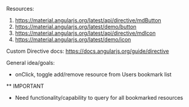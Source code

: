 Resources:
  1. https://material.angularjs.org/latest/api/directive/mdButton
  2. https://material.angularjs.org/latest/demo/button
  3. https://material.angularjs.org/latest/api/directive/mdIcon
  4. https://material.angularjs.org/latest/demo/icon

Custom Directive docs: https://docs.angularjs.org/guide/directive

General idea/goals:
  - onClick, toggle add/remove resource from Users bookmark list

** IMPORTANT
- Need functionality/capability to query for all bookmarked resources
